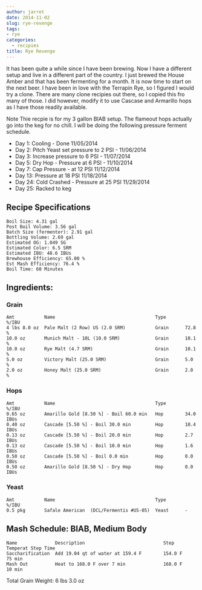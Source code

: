 ```yaml
---
author: jarret
date: 2014-11-02
slug: rye-revenge
tags:
- rye
categories:
  - recipies
title: Rye Revenge
---
```


It has been quite a while since I have been brewing. Now I have a different setup and live in a different part of the country. I just brewed the House Amber and that has been fermenting for a month. It is now time to start on the next beer. I have been in love with the Terrapin Rye, so I figured I would try a clone. There are many clone recipies out there, so I copied this fro many of those. I did however, modify it to use Cascase and Armarillo hops as I have those readily available. 

Note Thie recpie is for my 3 gallon BIAB setup. The flameout hops actually go into the keg for no chill. I will be doing the following pressure ferment schedule.

 * Day 1: Cooling - Done 11/05/2014
 * Day 2: Pitch Yeast set pressure to 2 PSI - 11/06/2014
 * Day 3: Increase pressure to 6 PSI - 11/07/2014
 * Day 5: Dry Hop - Pressure at 6 PSI - 11/10/2014
 * Day 7: Cap Pressure - at 12 PSI 11/12/2014
 * Day 13: Pressure at 18 PSI 11/18/2014
 * Day 24: Cold Crashed - Pressure at 25 PSI 11/29/2014
 * Day 25: Racked to keg 

## Recipe Specifications

    Boil Size: 4.31 gal
    Post Boil Volume: 3.56 gal
    Batch Size (fermenter): 2.91 gal   
    Bottling Volume: 2.69 gal
    Estimated OG: 1.049 SG
    Estimated Color: 6.5 SRM
    Estimated IBU: 48.6 IBUs
    Brewhouse Efficiency: 65.00 %
    Est Mash Efficiency: 76.4 %
    Boil Time: 60 Minutes

## Ingredients:

### Grain

    Amt           Name                                     Type       %/IBU         
    4 lbs 8.0 oz  Pale Malt (2 Row) US (2.0 SRM)           Grain      72.8 %        
    10.0 oz       Munich Malt - 10L (10.0 SRM)             Grain      10.1 %        
    10.0 oz       Rye Malt (4.7 SRM)                       Grain      10.1 %        
    5.0 oz        Victory Malt (25.0 SRM)                  Grain      5.0 %         
    2.0 oz        Honey Malt (25.0 SRM)                    Grain      2.0 %         

### Hops

    Amt           Name                                     Type       %/IBU         
    0.65 oz       Amarillo Gold [8.50 %] - Boil 60.0 min   Hop        34.0 IBUs     
    0.40 oz       Cascade [5.50 %] - Boil 30.0 min         Hop        10.4 IBUs     
    0.13 oz       Cascade [5.50 %] - Boil 20.0 min         Hop        2.7 IBUs      
    0.13 oz       Cascade [5.50 %] - Boil 10.0 min         Hop        1.6 IBUs      
    0.50 oz       Cascade [5.50 %] - Boil 0.0 min          Hop        0.0 IBUs      
    0.50 oz       Amarillo Gold [8.50 %] - Dry Hop         Hop        0.0 IBUs      

### Yeast

    Amt           Name                                     Type       %/IBU         
    0.5 pkg       Safale American  (DCL/Fermentis #US-05)  Yeast      -             


## Mash Schedule: BIAB, Medium Body

    Name              Description                             Step Temperat Step Time     
    Saccharification  Add 19.04 qt of water at 159.4 F        154.0 F       75 min        
    Mash Out          Heat to 168.0 F over 7 min              168.0 F       10 min        


Total Grain Weight: 6 lbs 3.0 oz
